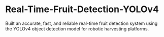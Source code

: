 # Real-Time-Fruit-Detection-YOLOv4
Built an accurate, fast, and reliable real-time fruit detection system using the YOLOv4 object detection model for robotic harvesting platforms.

